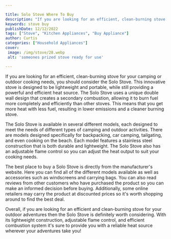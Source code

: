 ```yaml
---

title: Solo Stove Where To Buy
description: "If you are looking for an efficient, clean-burning stove for your camping or outdoor cooking needs, you should consider the Solo S...learn more about it now"
keywords: stove buy
publishDate: 12/12/2022
tags: ["Stove", "Kitchen Appliances", "Buy Appliance"]
author: Curtis
categories: ["Household Appliances"]
cover: 
 image: /img/stove/28.webp
 alt: 'someones prized stove ready for use'

---
```


If you are looking for an efficient, clean-burning stove for your camping or outdoor cooking needs, you should consider the Solo Stove. This innovative stove is designed to be lightweight and portable, while still providing a powerful and efficient heat source. The Solo Stove uses a unique double wall design that creates a secondary combustion, allowing it to burn fuel more completely and efficiently than other stoves. This means that you get more heat with less fuel, resulting in lower emissions and a cleaner burning stove.

The Solo Stove is available in several different models, each designed to meet the needs of different types of camping and outdoor activities. There are models designed specifically for backpacking, car camping, tailgating, and even cooking on the beach. Each model features a stainless steel construction that is both durable and lightweight. The Solo Stove also has an adjustable flame control so you can adjust the heat output to suit your cooking needs.

The best place to buy a Solo Stove is directly from the manufacturer's website. Here you can find all of the different models available as well as accessories such as windscreens and carrying bags. You can also read reviews from other customers who have purchased the product so you can make an informed decision before buying. Additionally, some online retailers may carry the product at discounted prices so it's worth shopping around to find the best deal. 

Overall, if you are looking for an efficient and clean-burning stove for your outdoor adventures then the Solo Stove is definitely worth considering. With its lightweight construction, adjustable flame control, and efficient combustion system it's sure to provide you with a reliable heat source wherever your adventures take you!
